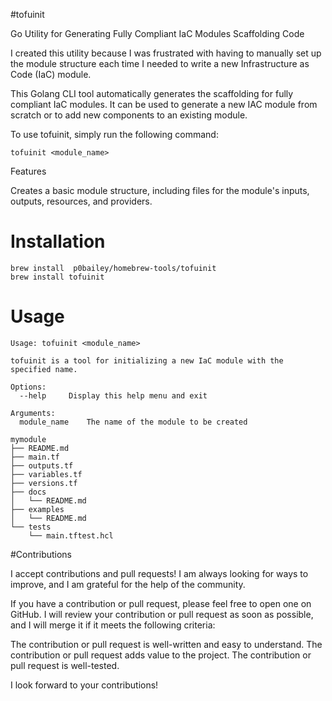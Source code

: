 #tofuinit

Go Utility for Generating Fully Compliant IaC Modules Scaffolding Code

I created this utility because I was frustrated with having to manually set up the module structure each time I needed to write a new Infrastructure as Code (IaC) module.

This Golang CLI tool automatically generates the scaffolding for fully compliant IaC modules. It can be used to generate a new IAC module from scratch or to add new components to an existing module.


To use tofuinit, simply run the following command:

```
tofuinit <module_name>
```

Features


Creates a basic module structure, including files for the module's inputs, outputs, resources, and providers.
    
    
# Installation

```
brew install  p0bailey/homebrew-tools/tofuinit
brew install tofuinit
```


# Usage


```
Usage: tofuinit <module_name>

tofuinit is a tool for initializing a new IaC module with the specified name.

Options:
  --help     Display this help menu and exit

Arguments:
  module_name    The name of the module to be created
```

```
mymodule
├── README.md
├── main.tf
├── outputs.tf
├── variables.tf
├── versions.tf
├── docs
│   └── README.md
├── examples
│   └── README.md
└── tests
    └── main.tftest.hcl
```    
    
    
#Contributions 
    
I accept contributions and pull requests! I am always looking for ways to improve, and I am grateful for the help of the community.

If you have a contribution or pull request, please feel free to open one on GitHub. I will review your contribution or pull request as soon as possible, and I will merge it if it meets the following criteria:

The contribution or pull request is well-written and easy to understand.
The contribution or pull request adds value to the project.
The contribution or pull request is well-tested.

I look forward to your contributions!    
